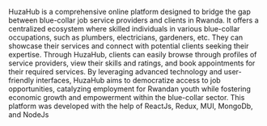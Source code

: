 HuzaHub is a comprehensive online platform designed to bridge the gap between blue-collar job service providers and clients in Rwanda. It offers a centralized ecosystem where skilled individuals in various blue-collar occupations, such as plumbers, electricians, gardeners, etc. They can showcase their services and connect with potential clients seeking their expertise. Through HuzaHub, clients can easily browse through profiles of service providers, view their skills and ratings, and book appointments for their required services. By leveraging advanced technology and user-friendly interfaces, HuzaHub aims to democratize access to job opportunities, catalyzing employment for Rwandan youth while fostering economic growth and empowerment within the blue-collar sector.
This platform was developed with the help of ReactJs, Redux, MUI, MongoDb, and NodeJs
